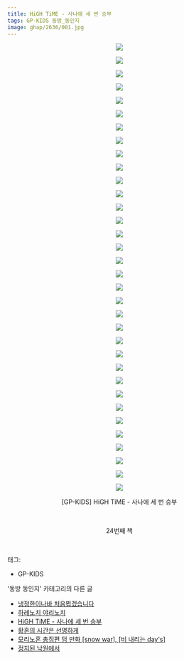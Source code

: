 ```yaml
---
title: HiGH TiME - 사나에 세 번 승부
tags: GP-KIDS 동방_동인지
image: ghap/2636/001.jpg
---
```

<div class="article">
<p style="text-align: center; clear: none; float: none;"><img src="{{ site.nasurl }}/ghap/2636/001.jpg"/></p>
<p style="text-align: center; clear: none; float: none;"><img src="{{ site.nasurl }}/ghap/2636/002.jpg"/></p>
<p style="text-align: center; clear: none; float: none;"><img src="{{ site.nasurl }}/ghap/2636/003.jpg"/></p>
<p style="text-align: center; clear: none; float: none;"><img src="{{ site.nasurl }}/ghap/2636/004.jpg"/></p>
<p style="text-align: center; clear: none; float: none;"><img src="{{ site.nasurl }}/ghap/2636/005.jpg"/></p>
<p style="text-align: center; clear: none; float: none;"><img src="{{ site.nasurl }}/ghap/2636/006.jpg"/></p>
<p style="text-align: center; clear: none; float: none;"><img src="{{ site.nasurl }}/ghap/2636/007.jpg"/></p>
<p style="text-align: center; clear: none; float: none;"><img src="{{ site.nasurl }}/ghap/2636/008.jpg"/></p>
<p style="text-align: center; clear: none; float: none;"><img src="{{ site.nasurl }}/ghap/2636/009.jpg"/></p>
<p style="text-align: center; clear: none; float: none;"><img src="{{ site.nasurl }}/ghap/2636/010.jpg"/></p>
<p style="text-align: center; clear: none; float: none;"><img src="{{ site.nasurl }}/ghap/2636/011.jpg"/></p>
<p style="text-align: center; clear: none; float: none;"><img src="{{ site.nasurl }}/ghap/2636/012.jpg"/></p>
<p style="text-align: center; clear: none; float: none;"><img src="{{ site.nasurl }}/ghap/2636/013.jpg"/></p>
<p style="text-align: center; clear: none; float: none;"><img src="{{ site.nasurl }}/ghap/2636/014.jpg"/></p>
<p style="text-align: center; clear: none; float: none;"><img src="{{ site.nasurl }}/ghap/2636/015.jpg"/></p>
<p style="text-align: center; clear: none; float: none;"><img src="{{ site.nasurl }}/ghap/2636/016.jpg"/></p>
<p style="text-align: center; clear: none; float: none;"><img src="{{ site.nasurl }}/ghap/2636/017.jpg"/></p>
<p style="text-align: center; clear: none; float: none;"><img src="{{ site.nasurl }}/ghap/2636/018.jpg"/></p>
<p style="text-align: center; clear: none; float: none;"><img src="{{ site.nasurl }}/ghap/2636/019.jpg"/></p>
<p style="text-align: center; clear: none; float: none;"><img src="{{ site.nasurl }}/ghap/2636/020.jpg"/></p>
<p style="text-align: center; clear: none; float: none;"><img src="{{ site.nasurl }}/ghap/2636/021.jpg"/></p>
<p style="text-align: center; clear: none; float: none;"><img src="{{ site.nasurl }}/ghap/2636/022.jpg"/></p>
<p style="text-align: center; clear: none; float: none;"><img src="{{ site.nasurl }}/ghap/2636/023.jpg"/></p>
<p style="text-align: center; clear: none; float: none;"><img src="{{ site.nasurl }}/ghap/2636/024.jpg"/></p>
<p style="text-align: center; clear: none; float: none;"><img src="{{ site.nasurl }}/ghap/2636/025.jpg"/></p>
<p style="text-align: center; clear: none; float: none;"><img src="{{ site.nasurl }}/ghap/2636/026.jpg"/></p>
<p style="text-align: center; clear: none; float: none;"><img src="{{ site.nasurl }}/ghap/2636/027.jpg"/></p>
<p style="text-align: center; clear: none; float: none;"><img src="{{ site.nasurl }}/ghap/2636/028.jpg"/></p>
<p style="text-align: center; clear: none; float: none;"><img src="{{ site.nasurl }}/ghap/2636/029.jpg"/></p>
<p style="text-align: center; clear: none; float: none;"><img src="{{ site.nasurl }}/ghap/2636/030.jpg"/></p>
<p style="text-align: center; clear: none; float: none;"><img src="{{ site.nasurl }}/ghap/2636/031.jpg"/></p>
<p style="text-align: center; clear: none; float: none;"><img src="{{ site.nasurl }}/ghap/2636/032.jpg"/></p>
<p style="text-align: center; clear: none; float: none;"><img src="{{ site.nasurl }}/ghap/2636/033.jpg"/></p>
<p style="text-align: center; clear: none; float: none;"><img src="{{ site.nasurl }}/ghap/2636/034.jpg"/></p>
<p style="text-align: center; clear: none; float: none;">[GP-KIDS] HiGH TiME - 사나에 세 번 승부</p>
<p style="text-align: center; clear: none; float: none;"><br/></p>
<p style="text-align: center; clear: none; float: none;">24번째 책</p>
<p><br/></p>
</div><div class="tagTrail">
<p>태그: </p>
<ul>
<li>GP-KIDS</li>
</ul>
</div><div class="another">
<p>'동방 동인지' 카테고리의 다른 글</p>
<ul>
<li><a href="/2016-10-19-ghap_2638">냉정한이나바 처음뵙겠습니다</a></li>
<li><a href="/2016-10-19-ghap_2637">하레노치 야리노치</a></li>
<li><a href="/2016-10-19-ghap_2636">HiGH TiME - 사나에 세 번 승부</a></li>
<li><a href="/2016-10-17-ghap_2632">황혼의 시간은 선명하게</a></li>
<li><a href="/2016-10-17-ghap_2629">모리노혼 총집편 덤 만화 [snow war], [비 내리는 day's]</a></li>
<li><a href="/2016-10-17-ghap_2628">정지된 낙원에서</a></li>
</ul>
</div><div class="cb_module cb_fluid">
<div class="cb_wrt cb_profile">
</div><!-- commentList close -->
</div>